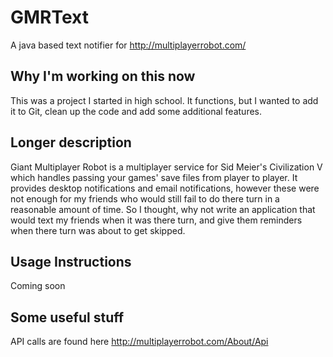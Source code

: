 # GMRText
A java based text notifier for http://multiplayerrobot.com/ 

## Why I'm working on this now ##
This was a project I started in high school. It functions, but I wanted to add it to Git, clean up the code and add some additional features.

## Longer description ##
Giant Multiplayer Robot is a multiplayer service for Sid Meier's Civilization V which handles passing your games' save files from player to
player. It provides desktop notifications and email notifications, however these were not enough for my friends who would still fail to do 
there turn in a reasonable amount of time. So I thought, why not write an application that would text my friends when it was there turn, 
and give them reminders when there turn was about to get skipped.

## Usage Instructions ##
Coming soon


## Some useful stuff ##
API calls are found here http://multiplayerrobot.com/About/Api


